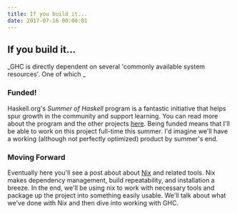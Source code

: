 ```yaml
---
title: If you build it...
date: 2017-07-16 00:00:01
---
```

## If you build it...
_GHC is directly dependent on several 'commonly available system resources'. One of which _

### Funded!
Haskell.org's _Summer of Haskell_ program is a fantastic initiative that helps spur growth in the community and support learning. You can read more about the program and the other projects [here](https://summer.haskell.org/news.html).
Being funded means that I'll be able to work on this project full-time this summer. I'd imagine we'll have a working (although not perfectly optimized) product by summer's end.

### Moving Forward
Eventually here you'll see a post about about [Nix](https://nixos.org/nix/) and related tools. Nix makes dependency management, build repeatability, and installation a breeze. In the end, we'll be using nix to work with necessary tools and package up the project into something easily usable. We'll talk about what we've done with Nix and then dive into working with GHC.
